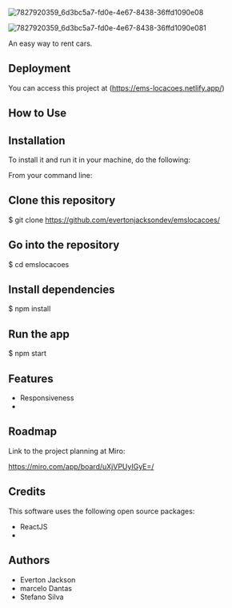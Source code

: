 ![7827920359_6d3bc5a7-fd0e-4e67-8438-36ffd1090e08](https://user-images.githubusercontent.com/102061145/195967218-c2c8d75f-1e83-4103-ad8e-de73fafa0a82.png)


![7827920359_6d3bc5a7-fd0e-4e67-8438-36ffd1090e081](https://user-images.githubusercontent.com/102061145/195967447-df924d9d-5111-49a7-80a6-50effd619008.png)

An easy way to rent cars.




## Deployment

You can access this project at (https://ems-locacoes.netlify.app/)


## How to Use




## Installation

To install it and run it in your machine, do the following:

From your command line:

## Clone this repository
$ git clone https://github.com/evertonjacksondev/emslocacoes/

## Go into the repository
$ cd emslocacoes

## Install dependencies
$ npm install

## Run the app
$ npm start

    
## Features

- Responsiveness
- 


## Roadmap

Link to the project planning at Miro:

https://miro.com/app/board/uXjVPUyIGyE=/


## Credits
This software uses the following open source packages:

- ReactJS
- 
## Authors


- Everton Jackson
- marcelo Dantas
- Stefano Silva
